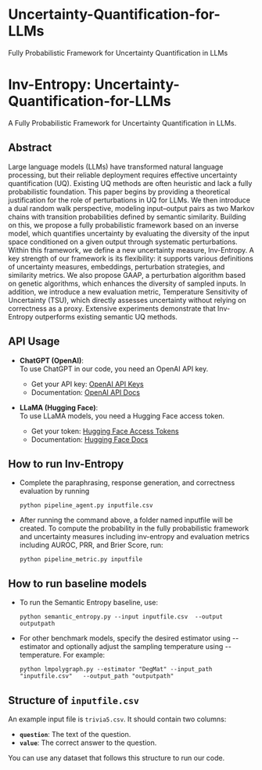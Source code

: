 # Uncertainty-Quantification-for-LLMs
Fully Probabilistic Framework for Uncertainty Quantification in LLMs
# Inv-Entropy: Uncertainty-Quantification-for-LLMs
A Fully Probabilistic Framework for Uncertainty Quantification in LLMs.
## Abstract
Large language models (LLMs) have transformed natural language processing, but their reliable deployment requires effective uncertainty quantification (UQ). Existing UQ methods are often heuristic and lack a fully probabilistic foundation. This paper begins by providing a theoretical justification for the role of perturbations in UQ for LLMs. We then introduce a dual random walk perspective, modeling input–output pairs as two Markov chains with transition probabilities defined by semantic similarity. Building on this, we propose a fully probabilistic framework based on an inverse model, which quantifies uncertainty by evaluating the diversity of the input space conditioned on a given output through systematic perturbations. Within this framework, we define a new uncertainty measure, Inv-Entropy. A key strength of our framework is its flexibility: it supports various definitions of uncertainty measures, embeddings, perturbation strategies, and similarity metrics. We also propose GAAP, a perturbation algorithm based on genetic algorithms, which enhances the diversity of sampled inputs. In addition, we introduce a new evaluation metric, Temperature Sensitivity of Uncertainty (TSU), which directly assesses uncertainty without relying on correctness as a proxy. Extensive experiments demonstrate that Inv-Entropy outperforms existing semantic UQ methods.

## API Usage
- **ChatGPT (OpenAI)**:  
  To use ChatGPT in our code, you need an OpenAI API key.  
  - Get your API key: [OpenAI API Keys](https://platform.openai.com/settings/organization/api-keys)  
  - Documentation: [OpenAI API Docs](https://platform.openai.com/docs)

- **LLaMA (Hugging Face)**:  
  To use LLaMA models, you need a Hugging Face access token.  
  - Get your token: [Hugging Face Access Tokens](https://huggingface.co/settings/tokens)  
  - Documentation: [Hugging Face Docs](https://huggingface.co/docs)

## How to run Inv-Entropy
  - Complete the paraphrasing, response generation, and correctness evaluation by running
    ```
    python pipeline_agent.py inputfile.csv
    ```
  - After running the command above, a folder named inputfile will be created. To compute the probability in the fully probabilistic framework and uncertainty measures including inv-entropy and evaluation metrics including AUROC, PRR, and Brier Score, run:
    ```
    python pipeline_metric.py inputfile
    ```
    
## How to run baseline models
  - To run the Semantic Entropy baseline, use:
    ```
    python semantic_entropy.py --input inputfile.csv  --output outputpath
    ```
  - For other benchmark models, specify the desired estimator using --estimator and optionally adjust the sampling temperature using --temperature. For example:
    ```
    python lmpolygraph.py --estimator "DegMat" --input_path "inputfile.csv"   --output_path "outputpath"
    ```
    
## Structure of `inputfile.csv`
An example input file is `trivia5.csv`. It should contain two columns:
- **`question`**: The text of the question.  
- **`value`**: The correct answer to the question.

You can use any dataset that follows this structure to run our code.



